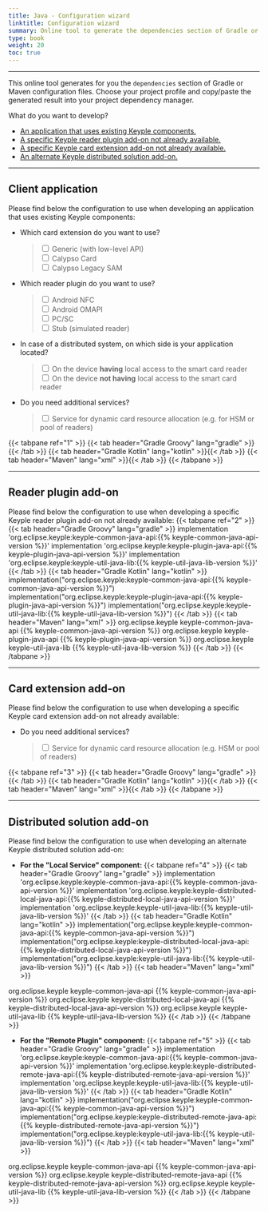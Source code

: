 ```yaml
---
title: Java - Configuration wizard
linktitle: Configuration wizard
summary: Online tool to generate the dependencies section of Gradle or Maven configuration files.
type: book
weight: 20
toc: true
---
```


---
This online tool generates for you the `dependencies` section of Gradle or Maven configuration files.
Choose your project profile and copy/paste the generated result into your project dependency manager.

What do you want to develop?
- [An application that uses existing Keyple components.](#client-application)
- [A specific Keyple reader plugin add-on not already available.](#reader-plugin-add-on)
- [A specific Keyple card extension add-on not already available.](#card-extension-add-on)
- [An alternate Keyple distributed solution add-on.](#distributed-solution-add-on)

---
## Client application
Please find below the configuration to use when developing an application that uses existing Keyple components:

- Which card extension do you want to use?
  >  <div>
  >    <input type="checkbox" id="cardGeneric" onclick="javascript:updateAppDependencies(1, this);">
  >    <label for="cardGeneric">Generic (with low-level API)</label>
  >  </div>
  >  <div>
  >    <input type="checkbox" id="cardCalypso" onclick="javascript:updateAppDependencies(1, this);">
  >    <label for="cardCalypso">Calypso Card</label>
  >  </div>
  >  <div>
  >    <input type="checkbox" id="cardCalypsoLegacySam" onclick="javascript:updateAppDependencies(1, this);">
  >    <label for="cardCalypsoLegacySam">Calypso Legacy SAM</label>
  >  </div>

- Which reader plugin do you want to use?
  >  <div>
  >    <input type="checkbox" id="pluginAndroidNfc" onclick="javascript:updateAppDependencies(1, this);">
  >    <label for="pluginAndroidNfc">Android NFC</label>
  >  </div>
  >  <div>
  >    <input type="checkbox" id="pluginAndroidOmapi" onclick="javascript:updateAppDependencies(1, this);">
  >    <label for="pluginAndroidOmapi">Android OMAPI</label>
  >  </div>
  >  <div>
  >    <input type="checkbox" id="pluginPcsc" onclick="javascript:updateAppDependencies(1, this);">
  >    <label for="pluginPcsc">PC/SC</label>
  >  </div>
  >  <div>
  >    <input type="checkbox" id="pluginStub" onclick="javascript:updateAppDependencies(1, this);">
  >    <label for="pluginStub">Stub (simulated reader)</label>
  >  </div>

- In case of a distributed system, on which side is your application located?
  >  <div>
  >    <input type="checkbox" id="distributedLocal" onclick="javascript:updateAppDependencies(1, this);">
  >    <label for="distributedLocal">On the device <strong>having</strong> local access to the smart card reader</label>
  >  </div>
  >  <div>
  >    <input type="checkbox" id="distributedRemote" onclick="javascript:updateAppDependencies(1, this);">
  >    <label for="distributedRemote">On the device <strong>not having</strong> local access to the smart card reader</label>
  >  </div>

- Do you need additional services?
  >  <div>
  >    <input type="checkbox" id="serviceResource" onclick="javascript:updateAppDependencies(1, this);">
  >    <label for="serviceResource">Service for dynamic card resource allocation (e.g. for HSM or pool of readers)</label>
  >  </div>

{{< tabpane ref="1" >}}
{{< tab header="Gradle Groovy" lang="gradle" >}}{{< /tab >}}
{{< tab header="Gradle Kotlin" lang="kotlin" >}}{{< /tab >}}
{{< tab header="Maven" lang="xml" >}}{{< /tab >}}
{{< /tabpane >}}

---
## Reader plugin add-on
Please find below the configuration to use when developing a specific Keyple reader plugin add-on not already available:
{{< tabpane ref="2" >}}
{{< tab header="Gradle Groovy" lang="gradle" >}}
implementation 'org.eclipse.keyple:keyple-common-java-api:{{% keyple-common-java-api-version %}}'
implementation 'org.eclipse.keyple:keyple-plugin-java-api:{{% keyple-plugin-java-api-version %}}'
implementation 'org.eclipse.keyple:keyple-util-java-lib:{{% keyple-util-java-lib-version %}}'
{{< /tab >}}
{{< tab header="Gradle Kotlin" lang="kotlin" >}}
implementation("org.eclipse.keyple:keyple-common-java-api:{{% keyple-common-java-api-version %}}")
implementation("org.eclipse.keyple:keyple-plugin-java-api:{{% keyple-plugin-java-api-version %}}")
implementation("org.eclipse.keyple:keyple-util-java-lib:{{% keyple-util-java-lib-version %}}")
{{< /tab >}}
{{< tab header="Maven" lang="xml" >}}
<dependency>
  <groupId>org.eclipse.keyple</groupId>
  <artifactId>keyple-common-java-api</artifactId>
  <version>{{% keyple-common-java-api-version %}}</version>
</dependency>
<dependency>
  <groupId>org.eclipse.keyple</groupId>
  <artifactId>keyple-plugin-java-api</artifactId>
  <version>{{% keyple-plugin-java-api-version %}}</version>
</dependency>
<dependency>
  <groupId>org.eclipse.keyple</groupId>
  <artifactId>keyple-util-java-lib</artifactId>
  <version>{{% keyple-util-java-lib-version %}}</version>
</dependency>
{{< /tab >}}
{{< /tabpane >}}

---
## Card extension add-on
Please find below the configuration to use when developing a specific Keyple card extension add-on not already available:

- Do you need additional services?
  >  <div>
  >    <input type="checkbox" id="cardServiceResource" onclick="javascript:updateCardDependencies(3, this);">
  >    <label for="cardServiceResource">Service for dynamic card resource allocation (e.g. HSM or pool of readers)</label>
  >  </div>

{{< tabpane ref="3" >}}
{{< tab header="Gradle Groovy" lang="gradle" >}}{{< /tab >}}
{{< tab header="Gradle Kotlin" lang="kotlin" >}}{{< /tab >}}
{{< tab header="Maven" lang="xml" >}}{{< /tab >}}
{{< /tabpane >}}

---
## Distributed solution add-on
Please find below the configuration to use when developing an alternate Keyple distributed solution add-on:

- **For the "Local Service" component:**
{{< tabpane ref="4" >}}
{{< tab header="Gradle Groovy" lang="gradle" >}}
implementation 'org.eclipse.keyple:keyple-common-java-api:{{% keyple-common-java-api-version %}}'
implementation 'org.eclipse.keyple:keyple-distributed-local-java-api:{{% keyple-distributed-local-java-api-version %}}'
implementation 'org.eclipse.keyple:keyple-util-java-lib:{{% keyple-util-java-lib-version %}}'
{{< /tab >}}
{{< tab header="Gradle Kotlin" lang="kotlin" >}}
implementation("org.eclipse.keyple:keyple-common-java-api:{{% keyple-common-java-api-version %}}")
implementation("org.eclipse.keyple:keyple-distributed-local-java-api:{{% keyple-distributed-local-java-api-version %}}")
implementation("org.eclipse.keyple:keyple-util-java-lib:{{% keyple-util-java-lib-version %}}")
{{< /tab >}}
{{< tab header="Maven" lang="xml" >}}
<dependency>
  <groupId>org.eclipse.keyple</groupId>
  <artifactId>keyple-common-java-api</artifactId>
  <version>{{% keyple-common-java-api-version %}}</version>
</dependency>
<dependency>
  <groupId>org.eclipse.keyple</groupId>
  <artifactId>keyple-distributed-local-java-api</artifactId>
  <version>{{% keyple-distributed-local-java-api-version %}}</version>
</dependency>
<dependency>
  <groupId>org.eclipse.keyple</groupId>
  <artifactId>keyple-util-java-lib</artifactId>
  <version>{{% keyple-util-java-lib-version %}}</version>
</dependency>
{{< /tab >}}
{{< /tabpane >}}

- **For the "Remote Plugin" component:**
{{< tabpane ref="5" >}}
{{< tab header="Gradle Groovy" lang="gradle" >}}
implementation 'org.eclipse.keyple:keyple-common-java-api:{{% keyple-common-java-api-version %}}'
implementation 'org.eclipse.keyple:keyple-distributed-remote-java-api:{{% keyple-distributed-remote-java-api-version %}}'
implementation 'org.eclipse.keyple:keyple-util-java-lib:{{% keyple-util-java-lib-version %}}'
{{< /tab >}}
{{< tab header="Gradle Kotlin" lang="kotlin" >}}
implementation("org.eclipse.keyple:keyple-common-java-api:{{% keyple-common-java-api-version %}}")
implementation("org.eclipse.keyple:keyple-distributed-remote-java-api:{{% keyple-distributed-remote-java-api-version %}}")
implementation("org.eclipse.keyple:keyple-util-java-lib:{{% keyple-util-java-lib-version %}}")
{{< /tab >}}
{{< tab header="Maven" lang="xml" >}}
<dependency>
  <groupId>org.eclipse.keyple</groupId>
  <artifactId>keyple-common-java-api</artifactId>
  <version>{{% keyple-common-java-api-version %}}</version>
</dependency>
<dependency>
  <groupId>org.eclipse.keyple</groupId>
  <artifactId>keyple-distributed-remote-java-api</artifactId>
  <version>{{% keyple-distributed-remote-java-api-version %}}</version>
</dependency>
<dependency>
  <groupId>org.eclipse.keyple</groupId>
  <artifactId>keyple-util-java-lib</artifactId>
  <version>{{% keyple-util-java-lib-version %}}</version>
</dependency>
{{< /tab >}}
{{< /tabpane >}}

<!-- All groovy dependencies -->
<code id="all-groovy-dependencies" style="display:none">
<span id="keyple-common-java-api">implementation <span class="hljs-string">'org.eclipse.keyple:keyple-common-java-api:{{% keyple-common-java-api-version %}}'</span></span>
<span id="keyple-common-java-api-dynamic">implementation <span class="hljs-string">'org.eclipse.keyple:keyple-common-java-api:{{% keyple-common-java-api-dynamic-gradle-version %}}'</span></span>
<span id="keyple-service-java-lib">implementation <span class="hljs-string">'org.eclipse.keyple:keyple-service-java-lib:{{% keyple-service-java-lib-version %}}'</span></span>
<span id="keyple-service-resource-java-lib">implementation <span class="hljs-string">'org.eclipse.keyple:keyple-service-resource-java-lib:{{% keyple-service-resource-java-lib-version %}}'</span></span>
<span id="keyple-util-java-lib">implementation <span class="hljs-string">'org.eclipse.keyple:keyple-util-java-lib:{{% keyple-util-java-lib-version %}}'</span></span>
<span id="keyple-util-java-lib-dynamic">implementation <span class="hljs-string">'org.eclipse.keyple:keyple-util-java-lib:{{% keyple-util-java-lib-dynamic-gradle-version %}}'</span></span>
<span id="keyple-card-calypso-java-lib">implementation <span class="hljs-string">'org.eclipse.keyple:keyple-card-calypso-java-lib:{{% keyple-card-calypso-java-lib-version %}}'</span></span>
<span id="keyple-card-calypso-crypto-legacysam-java-lib">implementation <span class="hljs-string">'org.eclipse.keyple:keyple-card-calypso-crypto-legacysam-java-lib:{{% keyple-card-calypso-crypto-legacysam-java-lib-version %}}'</span></span>
<span id="keyple-card-generic-java-lib">implementation <span class="hljs-string">'org.eclipse.keyple:keyple-card-generic-java-lib:{{% keyple-card-generic-java-lib-version %}}'</span></span>
<span id="keyple-distributed-local-java-lib">implementation <span class="hljs-string">'org.eclipse.keyple:keyple-distributed-local-java-lib:{{% keyple-distributed-local-java-lib-version %}}'</span></span>
<span id="keyple-distributed-network-java-lib">implementation <span class="hljs-string">'org.eclipse.keyple:keyple-distributed-network-java-lib:{{% keyple-distributed-network-java-lib-version %}}'</span></span>
<span id="keyple-distributed-remote-java-lib">implementation <span class="hljs-string">'org.eclipse.keyple:keyple-distributed-remote-java-lib:{{% keyple-distributed-remote-java-lib-version %}}'</span></span>
<span id="keyple-plugin-android-nfc-java-lib">implementation <span class="hljs-string">'org.eclipse.keyple:keyple-plugin-android-nfc-java-lib:{{% keyple-plugin-android-nfc-java-lib-version %}}'</span></span>
<span id="keyple-plugin-android-omapi-java-lib">implementation <span class="hljs-string">'org.eclipse.keyple:keyple-plugin-android-omapi-java-lib:{{% keyple-plugin-android-omapi-java-lib-version %}}'</span></span>
<span id="keyple-plugin-pcsc-java-lib">implementation <span class="hljs-string">'org.eclipse.keyple:keyple-plugin-pcsc-java-lib:{{% keyple-plugin-pcsc-java-lib-version %}}'</span></span>
<span id="keyple-plugin-stub-java-lib">implementation <span class="hljs-string">'org.eclipse.keyple:keyple-plugin-stub-java-lib:{{% keyple-plugin-stub-java-lib-version %}}'</span></span>
<span id="calypsonet-terminal-reader-java-api">implementation <span class="hljs-string">'org.calypsonet.terminal:calypsonet-terminal-reader-java-api:{{% calypsonet-terminal-reader-java-api-version %}}'</span></span>
<span id="calypsonet-terminal-reader-java-api-dynamic">implementation <span class="hljs-string">'org.calypsonet.terminal:calypsonet-terminal-reader-java-api:{{% calypsonet-terminal-reader-java-api-dynamic-gradle-version %}}'</span></span>
<span id="calypsonet-terminal-card-java-api">implementation <span class="hljs-string">'org.calypsonet.terminal:calypsonet-terminal-card-java-api:{{% calypsonet-terminal-card-java-api-version %}}'</span></span>
<span id="calypsonet-terminal-card-java-api-dynamic">implementation <span class="hljs-string">'org.calypsonet.terminal:calypsonet-terminal-card-java-api:{{% calypsonet-terminal-card-java-api-dynamic-gradle-version %}}'</span></span>
<span id="calypsonet-terminal-calypso-java-api-dynamic">implementation <span class="hljs-string">'org.calypsonet.terminal:calypsonet-terminal-calypso-java-api:{{% calypsonet-terminal-calypso-java-api-dynamic-gradle-version %}}'</span></span>
<span id="calypsonet-terminal-calypso-crypto-legacysam-java-api-dynamic">implementation <span class="hljs-string">'org.calypsonet.terminal:calypsonet-terminal-calypso-crypto-legacysam-java-api:{{% calypsonet-terminal-calypso-crypto-legacysam-java-api-dynamic-gradle-version %}}'</span></span>
</code>

<!-- All kotlin dependencies -->
<code id="all-kotlin-dependencies" style="display:none">
<span id="keyple-common-java-api">implementation(<span class="hljs-string">"org.eclipse.keyple:keyple-common-java-api:{{% keyple-common-java-api-version %}}"</span>)</span>
<span id="keyple-common-java-api-dynamic">implementation(<span class="hljs-string">"org.eclipse.keyple:keyple-common-java-api:{{% keyple-common-java-api-dynamic-gradle-version %}}"</span>)</span>
<span id="keyple-service-java-lib">implementation(<span class="hljs-string">"org.eclipse.keyple:keyple-service-java-lib:{{% keyple-service-java-lib-version %}}"</span>)</span>
<span id="keyple-service-resource-java-lib">implementation(<span class="hljs-string">"org.eclipse.keyple:keyple-service-resource-java-lib:{{% keyple-service-resource-java-lib-version %}}"</span>)</span>
<span id="keyple-util-java-lib">implementation(<span class="hljs-string">"org.eclipse.keyple:keyple-util-java-lib:{{% keyple-util-java-lib-version %}}"</span>)</span>
<span id="keyple-util-java-lib-dynamic">implementation(<span class="hljs-string">"org.eclipse.keyple:keyple-util-java-lib:{{% keyple-util-java-lib-dynamic-gradle-version %}}"</span>)</span>
<span id="keyple-card-calypso-java-lib">implementation(<span class="hljs-string">"org.eclipse.keyple:keyple-card-calypso-java-lib:{{% keyple-card-calypso-java-lib-version %}}"</span>)</span>
<span id="keyple-card-calypso-crypto-legacysam-java-lib">implementation(<span class="hljs-string">"org.eclipse.keyple:keyple-card-calypso-crypto-legacysam-java-lib:{{% keyple-card-calypso-crypto-legacysam-java-lib-version %}}"</span>)</span>
<span id="keyple-card-generic-java-lib">implementation(<span class="hljs-string">"org.eclipse.keyple:keyple-card-generic-java-lib:{{% keyple-card-generic-java-lib-version %}}"</span>)</span>
<span id="keyple-distributed-local-java-lib">implementation(<span class="hljs-string">"org.eclipse.keyple:keyple-distributed-local-java-lib:{{% keyple-distributed-local-java-lib-version %}}"</span>)</span>
<span id="keyple-distributed-network-java-lib">implementation(<span class="hljs-string">"org.eclipse.keyple:keyple-distributed-network-java-lib:{{% keyple-distributed-network-java-lib-version %}}"</span>)</span>
<span id="keyple-distributed-remote-java-lib">implementation(<span class="hljs-string">"org.eclipse.keyple:keyple-distributed-remote-java-lib:{{% keyple-distributed-remote-java-lib-version %}}"</span>)</span>
<span id="keyple-plugin-android-nfc-java-lib">implementation(<span class="hljs-string">"org.eclipse.keyple:keyple-plugin-android-nfc-java-lib:{{% keyple-plugin-android-nfc-java-lib-version %}}"</span>)</span>
<span id="keyple-plugin-android-omapi-java-lib">implementation(<span class="hljs-string">"org.eclipse.keyple:keyple-plugin-android-omapi-java-lib:{{% keyple-plugin-android-omapi-java-lib-version %}}"</span>)</span>
<span id="keyple-plugin-pcsc-java-lib">implementation(<span class="hljs-string">"org.eclipse.keyple:keyple-plugin-pcsc-java-lib:{{% keyple-plugin-pcsc-java-lib-version %}}"</span>)</span>
<span id="keyple-plugin-stub-java-lib">implementation(<span class="hljs-string">"org.eclipse.keyple:keyple-plugin-stub-java-lib:{{% keyple-plugin-stub-java-lib-version %}}"</span>)</span>
<span id="calypsonet-terminal-reader-java-api">implementation(<span class="hljs-string">"org.calypsonet.terminal:calypsonet-terminal-reader-java-api:{{% calypsonet-terminal-reader-java-api-version %}}"</span>)</span>
<span id="calypsonet-terminal-reader-java-api-dynamic">implementation(<span class="hljs-string">"org.calypsonet.terminal:calypsonet-terminal-reader-java-api:{{% calypsonet-terminal-reader-java-api-dynamic-gradle-version %}}"</span>)</span>
<span id="calypsonet-terminal-card-java-api">implementation(<span class="hljs-string">"org.calypsonet.terminal:calypsonet-terminal-card-java-api:{{% calypsonet-terminal-card-java-api-version %}}"</span>)</span>
<span id="calypsonet-terminal-card-java-api-dynamic">implementation(<span class="hljs-string">"org.calypsonet.terminal:calypsonet-terminal-card-java-api:{{% calypsonet-terminal-card-java-api-dynamic-gradle-version %}}"</span>)</span>
<span id="calypsonet-terminal-calypso-java-api-dynamic">implementation(<span class="hljs-string">"org.calypsonet.terminal:calypsonet-terminal-calypso-java-api:{{% calypsonet-terminal-calypso-java-api-dynamic-gradle-version %}}"</span>)</span>
<span id="calypsonet-terminal-calypso-crypto-legacysam-java-api-dynamic">implementation(<span class="hljs-string">"org.calypsonet.terminal:calypsonet-terminal-calypso-crypto-legacysam-java-api:{{% calypsonet-terminal-calypso-crypto-legacysam-java-api-dynamic-gradle-version %}}"</span>)</span>
</code>

<!-- All maven dependencies -->
<code id="all-maven-dependencies" style="display:none">
<span id="keyple-common-java-api"><span class="hljs-tag">&lt;<span class="hljs-name">dependency</span>&gt;</span>
&nbsp;&nbsp;<span class="hljs-tag">&lt;<span class="hljs-name">groupId</span>&gt;</span>org.eclipse.keyple<span class="hljs-tag">&lt;/<span class="hljs-name">groupId</span>&gt;</span>
&nbsp;&nbsp;<span class="hljs-tag">&lt;<span class="hljs-name">artifactId</span>&gt;</span>keyple-common-java-api<span class="hljs-tag">&lt;/<span class="hljs-name">artifactId</span>&gt;</span>
&nbsp;&nbsp;<span class="hljs-tag">&lt;<span class="hljs-name">version</span>&gt;</span>{{% keyple-common-java-api-version %}}<span class="hljs-tag">&lt;/<span class="hljs-name">version</span>&gt;</span>
<span class="hljs-tag">&lt;/<span class="hljs-name">dependency</span>&gt;</span></span>
<span id="keyple-common-java-api-dynamic"><span class="hljs-tag">&lt;<span class="hljs-name">dependency</span>&gt;</span>
&nbsp;&nbsp;<span class="hljs-tag">&lt;<span class="hljs-name">groupId</span>&gt;</span>org.eclipse.keyple<span class="hljs-tag">&lt;/<span class="hljs-name">groupId</span>&gt;</span>
&nbsp;&nbsp;<span class="hljs-tag">&lt;<span class="hljs-name">artifactId</span>&gt;</span>keyple-common-java-api<span class="hljs-tag">&lt;/<span class="hljs-name">artifactId</span>&gt;</span>
&nbsp;&nbsp;<span class="hljs-tag">&lt;<span class="hljs-name">version</span>&gt;</span>{{% keyple-common-java-api-dynamic-maven-version %}}<span class="hljs-tag">&lt;/<span class="hljs-name">version</span>&gt;</span>
<span class="hljs-tag">&lt;/<span class="hljs-name">dependency</span>&gt;</span></span>
<span id="keyple-service-java-lib"><span class="hljs-tag">&lt;<span class="hljs-name">dependency</span>&gt;</span>
&nbsp;&nbsp;<span class="hljs-tag">&lt;<span class="hljs-name">groupId</span>&gt;</span>org.eclipse.keyple<span class="hljs-tag">&lt;/<span class="hljs-name">groupId</span>&gt;</span>
&nbsp;&nbsp;<span class="hljs-tag">&lt;<span class="hljs-name">artifactId</span>&gt;</span>keyple-service-java-lib<span class="hljs-tag">&lt;/<span class="hljs-name">artifactId</span>&gt;</span>
&nbsp;&nbsp;<span class="hljs-tag">&lt;<span class="hljs-name">version</span>&gt;</span>{{% keyple-service-java-lib-version %}}<span class="hljs-tag">&lt;/<span class="hljs-name">version</span>&gt;</span>
<span class="hljs-tag">&lt;/<span class="hljs-name">dependency</span>&gt;</span></span>
<span id="keyple-service-resource-java-lib"><span class="hljs-tag">&lt;<span class="hljs-name">dependency</span>&gt;</span>
&nbsp;&nbsp;<span class="hljs-tag">&lt;<span class="hljs-name">groupId</span>&gt;</span>org.eclipse.keyple<span class="hljs-tag">&lt;/<span class="hljs-name">groupId</span>&gt;</span>
&nbsp;&nbsp;<span class="hljs-tag">&lt;<span class="hljs-name">artifactId</span>&gt;</span>keyple-service-resource-java-lib<span class="hljs-tag">&lt;/<span class="hljs-name">artifactId</span>&gt;</span>
&nbsp;&nbsp;<span class="hljs-tag">&lt;<span class="hljs-name">version</span>&gt;</span>{{% keyple-service-resource-java-lib-version %}}<span class="hljs-tag">&lt;/<span class="hljs-name">version</span>&gt;</span>
<span class="hljs-tag">&lt;/<span class="hljs-name">dependency</span>&gt;</span></span>
<span id="keyple-util-java-lib"><span class="hljs-tag">&lt;<span class="hljs-name">dependency</span>&gt;</span>
&nbsp;&nbsp;<span class="hljs-tag">&lt;<span class="hljs-name">groupId</span>&gt;</span>org.eclipse.keyple<span class="hljs-tag">&lt;/<span class="hljs-name">groupId</span>&gt;</span>
&nbsp;&nbsp;<span class="hljs-tag">&lt;<span class="hljs-name">artifactId</span>&gt;</span>keyple-util-java-lib<span class="hljs-tag">&lt;/<span class="hljs-name">artifactId</span>&gt;</span>
&nbsp;&nbsp;<span class="hljs-tag">&lt;<span class="hljs-name">version</span>&gt;</span>{{% keyple-util-java-lib-version %}}<span class="hljs-tag">&lt;/<span class="hljs-name">version</span>&gt;</span>
<span class="hljs-tag">&lt;/<span class="hljs-name">dependency</span>&gt;</span></span>
<span id="keyple-util-java-lib-dynamic"><span class="hljs-tag">&lt;<span class="hljs-name">dependency</span>&gt;</span>
&nbsp;&nbsp;<span class="hljs-tag">&lt;<span class="hljs-name">groupId</span>&gt;</span>org.eclipse.keyple<span class="hljs-tag">&lt;/<span class="hljs-name">groupId</span>&gt;</span>
&nbsp;&nbsp;<span class="hljs-tag">&lt;<span class="hljs-name">artifactId</span>&gt;</span>keyple-util-java-lib<span class="hljs-tag">&lt;/<span class="hljs-name">artifactId</span>&gt;</span>
&nbsp;&nbsp;<span class="hljs-tag">&lt;<span class="hljs-name">version</span>&gt;</span>{{% keyple-util-java-lib-dynamic-maven-version %}}<span class="hljs-tag">&lt;/<span class="hljs-name">version</span>&gt;</span>
<span class="hljs-tag">&lt;/<span class="hljs-name">dependency</span>&gt;</span></span>
<span id="keyple-card-calypso-java-lib"><span class="hljs-tag">&lt;<span class="hljs-name">dependency</span>&gt;</span>
&nbsp;&nbsp;<span class="hljs-tag">&lt;<span class="hljs-name">groupId</span>&gt;</span>org.eclipse.keyple<span class="hljs-tag">&lt;/<span class="hljs-name">groupId</span>&gt;</span>
&nbsp;&nbsp;<span class="hljs-tag">&lt;<span class="hljs-name">artifactId</span>&gt;</span>keyple-card-calypso-java-lib<span class="hljs-tag">&lt;/<span class="hljs-name">artifactId</span>&gt;</span>
&nbsp;&nbsp;<span class="hljs-tag">&lt;<span class="hljs-name">version</span>&gt;</span>{{% keyple-card-calypso-java-lib-version %}}<span class="hljs-tag">&lt;/<span class="hljs-name">version</span>&gt;</span>
<span class="hljs-tag">&lt;/<span class="hljs-name">dependency</span>&gt;</span></span>
<span id="keyple-card-calypso-crypto-legacysam-java-lib"><span class="hljs-tag">&lt;<span class="hljs-name">dependency</span>&gt;</span>
&nbsp;&nbsp;<span class="hljs-tag">&lt;<span class="hljs-name">groupId</span>&gt;</span>org.eclipse.keyple<span class="hljs-tag">&lt;/<span class="hljs-name">groupId</span>&gt;</span>
&nbsp;&nbsp;<span class="hljs-tag">&lt;<span class="hljs-name">artifactId</span>&gt;</span>keyple-card-calypso-crypto-legacysam-java-lib<span class="hljs-tag">&lt;/<span class="hljs-name">artifactId</span>&gt;</span>
&nbsp;&nbsp;<span class="hljs-tag">&lt;<span class="hljs-name">version</span>&gt;</span>{{% keyple-card-calypso-crypto-legacysam-java-lib-version %}}<span class="hljs-tag">&lt;/<span class="hljs-name">version</span>&gt;</span>
<span class="hljs-tag">&lt;/<span class="hljs-name">dependency</span>&gt;</span></span>
<span id="keyple-card-generic-java-lib"><span class="hljs-tag">&lt;<span class="hljs-name">dependency</span>&gt;</span>
&nbsp;&nbsp;<span class="hljs-tag">&lt;<span class="hljs-name">groupId</span>&gt;</span>org.eclipse.keyple<span class="hljs-tag">&lt;/<span class="hljs-name">groupId</span>&gt;</span>
&nbsp;&nbsp;<span class="hljs-tag">&lt;<span class="hljs-name">artifactId</span>&gt;</span>keyple-card-generic-java-lib<span class="hljs-tag">&lt;/<span class="hljs-name">artifactId</span>&gt;</span>
&nbsp;&nbsp;<span class="hljs-tag">&lt;<span class="hljs-name">version</span>&gt;</span>{{% keyple-card-generic-java-lib-version %}}<span class="hljs-tag">&lt;/<span class="hljs-name">version</span>&gt;</span>
<span class="hljs-tag">&lt;/<span class="hljs-name">dependency</span>&gt;</span></span>
<span id="keyple-distributed-local-java-lib"><span class="hljs-tag">&lt;<span class="hljs-name">dependency</span>&gt;</span>
&nbsp;&nbsp;<span class="hljs-tag">&lt;<span class="hljs-name">groupId</span>&gt;</span>org.eclipse.keyple<span class="hljs-tag">&lt;/<span class="hljs-name">groupId</span>&gt;</span>
&nbsp;&nbsp;<span class="hljs-tag">&lt;<span class="hljs-name">artifactId</span>&gt;</span>keyple-distributed-local-java-lib<span class="hljs-tag">&lt;/<span class="hljs-name">artifactId</span>&gt;</span>
&nbsp;&nbsp;<span class="hljs-tag">&lt;<span class="hljs-name">version</span>&gt;</span>{{% keyple-distributed-local-java-lib-version %}}<span class="hljs-tag">&lt;/<span class="hljs-name">version</span>&gt;</span>
<span class="hljs-tag">&lt;/<span class="hljs-name">dependency</span>&gt;</span></span>
<span id="keyple-distributed-network-java-lib"><span class="hljs-tag">&lt;<span class="hljs-name">dependency</span>&gt;</span>
&nbsp;&nbsp;<span class="hljs-tag">&lt;<span class="hljs-name">groupId</span>&gt;</span>org.eclipse.keyple<span class="hljs-tag">&lt;/<span class="hljs-name">groupId</span>&gt;</span>
&nbsp;&nbsp;<span class="hljs-tag">&lt;<span class="hljs-name">artifactId</span>&gt;</span>keyple-distributed-network-java-lib<span class="hljs-tag">&lt;/<span class="hljs-name">artifactId</span>&gt;</span>
&nbsp;&nbsp;<span class="hljs-tag">&lt;<span class="hljs-name">version</span>&gt;</span>{{% keyple-distributed-network-java-lib-version %}}<span class="hljs-tag">&lt;/<span class="hljs-name">version</span>&gt;</span>
<span class="hljs-tag">&lt;/<span class="hljs-name">dependency</span>&gt;</span></span>
<span id="keyple-distributed-remote-java-lib"><span class="hljs-tag">&lt;<span class="hljs-name">dependency</span>&gt;</span>
&nbsp;&nbsp;<span class="hljs-tag">&lt;<span class="hljs-name">groupId</span>&gt;</span>org.eclipse.keyple<span class="hljs-tag">&lt;/<span class="hljs-name">groupId</span>&gt;</span>
&nbsp;&nbsp;<span class="hljs-tag">&lt;<span class="hljs-name">artifactId</span>&gt;</span>keyple-distributed-remote-java-lib<span class="hljs-tag">&lt;/<span class="hljs-name">artifactId</span>&gt;</span>
&nbsp;&nbsp;<span class="hljs-tag">&lt;<span class="hljs-name">version</span>&gt;</span>{{% keyple-distributed-remote-java-lib-version %}}<span class="hljs-tag">&lt;/<span class="hljs-name">version</span>&gt;</span>
<span class="hljs-tag">&lt;/<span class="hljs-name">dependency</span>&gt;</span></span>
<span id="keyple-plugin-android-nfc-java-lib"><span class="hljs-tag">&lt;<span class="hljs-name">dependency</span>&gt;</span>
&nbsp;&nbsp;<span class="hljs-tag">&lt;<span class="hljs-name">groupId</span>&gt;</span>org.eclipse.keyple<span class="hljs-tag">&lt;/<span class="hljs-name">groupId</span>&gt;</span>
&nbsp;&nbsp;<span class="hljs-tag">&lt;<span class="hljs-name">artifactId</span>&gt;</span>keyple-plugin-android-nfc-java-lib<span class="hljs-tag">&lt;/<span class="hljs-name">artifactId</span>&gt;</span>
&nbsp;&nbsp;<span class="hljs-tag">&lt;<span class="hljs-name">version</span>&gt;</span>{{% keyple-plugin-android-nfc-java-lib-version %}}<span class="hljs-tag">&lt;/<span class="hljs-name">version</span>&gt;</span>
<span class="hljs-tag">&lt;/<span class="hljs-name">dependency</span>&gt;</span></span>
<span id="keyple-plugin-android-omapi-java-lib"><span class="hljs-tag">&lt;<span class="hljs-name">dependency</span>&gt;</span>
&nbsp;&nbsp;<span class="hljs-tag">&lt;<span class="hljs-name">groupId</span>&gt;</span>org.eclipse.keyple<span class="hljs-tag">&lt;/<span class="hljs-name">groupId</span>&gt;</span>
&nbsp;&nbsp;<span class="hljs-tag">&lt;<span class="hljs-name">artifactId</span>&gt;</span>keyple-plugin-android-omapi-java-lib<span class="hljs-tag">&lt;/<span class="hljs-name">artifactId</span>&gt;</span>
&nbsp;&nbsp;<span class="hljs-tag">&lt;<span class="hljs-name">version</span>&gt;</span>{{% keyple-plugin-android-omapi-java-lib-version %}}<span class="hljs-tag">&lt;/<span class="hljs-name">version</span>&gt;</span>
<span class="hljs-tag">&lt;/<span class="hljs-name">dependency</span>&gt;</span></span>
<span id="keyple-plugin-pcsc-java-lib"><span class="hljs-tag">&lt;<span class="hljs-name">dependency</span>&gt;</span>
&nbsp;&nbsp;<span class="hljs-tag">&lt;<span class="hljs-name">groupId</span>&gt;</span>org.eclipse.keyple<span class="hljs-tag">&lt;/<span class="hljs-name">groupId</span>&gt;</span>
&nbsp;&nbsp;<span class="hljs-tag">&lt;<span class="hljs-name">artifactId</span>&gt;</span>keyple-plugin-pcsc-java-lib<span class="hljs-tag">&lt;/<span class="hljs-name">artifactId</span>&gt;</span>
&nbsp;&nbsp;<span class="hljs-tag">&lt;<span class="hljs-name">version</span>&gt;</span>{{% keyple-plugin-pcsc-java-lib-version %}}<span class="hljs-tag">&lt;/<span class="hljs-name">version</span>&gt;</span>
<span class="hljs-tag">&lt;/<span class="hljs-name">dependency</span>&gt;</span></span>
<span id="keyple-plugin-stub-java-lib"><span class="hljs-tag">&lt;<span class="hljs-name">dependency</span>&gt;</span>
&nbsp;&nbsp;<span class="hljs-tag">&lt;<span class="hljs-name">groupId</span>&gt;</span>org.eclipse.keyple<span class="hljs-tag">&lt;/<span class="hljs-name">groupId</span>&gt;</span>
&nbsp;&nbsp;<span class="hljs-tag">&lt;<span class="hljs-name">artifactId</span>&gt;</span>keyple-plugin-stub-java-lib<span class="hljs-tag">&lt;/<span class="hljs-name">artifactId</span>&gt;</span>
&nbsp;&nbsp;<span class="hljs-tag">&lt;<span class="hljs-name">version</span>&gt;</span>{{% keyple-plugin-stub-java-lib-version %}}<span class="hljs-tag">&lt;/<span class="hljs-name">version</span>&gt;</span>
<span class="hljs-tag">&lt;/<span class="hljs-name">dependency</span>&gt;</span></span>
<span id="calypsonet-terminal-reader-java-api"><span class="hljs-tag">&lt;<span class="hljs-name">dependency</span>&gt;</span>
&nbsp;&nbsp;<span class="hljs-tag">&lt;<span class="hljs-name">groupId</span>&gt;</span>org.calypsonet.terminal<span class="hljs-tag">&lt;/<span class="hljs-name">groupId</span>&gt;</span>
&nbsp;&nbsp;<span class="hljs-tag">&lt;<span class="hljs-name">artifactId</span>&gt;</span>calypsonet-terminal-reader-java-api<span class="hljs-tag">&lt;/<span class="hljs-name">artifactId</span>&gt;</span>
&nbsp;&nbsp;<span class="hljs-tag">&lt;<span class="hljs-name">version</span>&gt;</span>{{% calypsonet-terminal-reader-java-api-version %}}<span class="hljs-tag">&lt;/<span class="hljs-name">version</span>&gt;</span>
<span class="hljs-tag">&lt;/<span class="hljs-name">dependency</span>&gt;</span></span>
<span id="calypsonet-terminal-reader-java-api-dynamic"><span class="hljs-tag">&lt;<span class="hljs-name">dependency</span>&gt;</span>
&nbsp;&nbsp;<span class="hljs-tag">&lt;<span class="hljs-name">groupId</span>&gt;</span>org.calypsonet.terminal<span class="hljs-tag">&lt;/<span class="hljs-name">groupId</span>&gt;</span>
&nbsp;&nbsp;<span class="hljs-tag">&lt;<span class="hljs-name">artifactId</span>&gt;</span>calypsonet-terminal-reader-java-api<span class="hljs-tag">&lt;/<span class="hljs-name">artifactId</span>&gt;</span>
&nbsp;&nbsp;<span class="hljs-tag">&lt;<span class="hljs-name">version</span>&gt;</span>{{% calypsonet-terminal-reader-java-api-dynamic-maven-version %}}<span class="hljs-tag">&lt;/<span class="hljs-name">version</span>&gt;</span>
<span class="hljs-tag">&lt;/<span class="hljs-name">dependency</span>&gt;</span></span>
<span id="calypsonet-terminal-card-java-api"><span class="hljs-tag">&lt;<span class="hljs-name">dependency</span>&gt;</span>
&nbsp;&nbsp;<span class="hljs-tag">&lt;<span class="hljs-name">groupId</span>&gt;</span>org.calypsonet.terminal<span class="hljs-tag">&lt;/<span class="hljs-name">groupId</span>&gt;</span>
&nbsp;&nbsp;<span class="hljs-tag">&lt;<span class="hljs-name">artifactId</span>&gt;</span>calypsonet-terminal-card-java-api<span class="hljs-tag">&lt;/<span class="hljs-name">artifactId</span>&gt;</span>
&nbsp;&nbsp;<span class="hljs-tag">&lt;<span class="hljs-name">version</span>&gt;</span>{{% calypsonet-terminal-card-java-api-version %}}<span class="hljs-tag">&lt;/<span class="hljs-name">version</span>&gt;</span>
<span class="hljs-tag">&lt;/<span class="hljs-name">dependency</span>&gt;</span></span>
<span id="calypsonet-terminal-card-java-api-dynamic"><span class="hljs-tag">&lt;<span class="hljs-name">dependency</span>&gt;</span>
&nbsp;&nbsp;<span class="hljs-tag">&lt;<span class="hljs-name">groupId</span>&gt;</span>org.calypsonet.terminal<span class="hljs-tag">&lt;/<span class="hljs-name">groupId</span>&gt;</span>
&nbsp;&nbsp;<span class="hljs-tag">&lt;<span class="hljs-name">artifactId</span>&gt;</span>calypsonet-terminal-card-java-api<span class="hljs-tag">&lt;/<span class="hljs-name">artifactId</span>&gt;</span>
&nbsp;&nbsp;<span class="hljs-tag">&lt;<span class="hljs-name">version</span>&gt;</span>{{% calypsonet-terminal-card-java-api-dynamic-maven-version %}}<span class="hljs-tag">&lt;/<span class="hljs-name">version</span>&gt;</span>
<span class="hljs-tag">&lt;/<span class="hljs-name">dependency</span>&gt;</span></span>
<span id="calypsonet-terminal-calypso-java-api-dynamic"><span class="hljs-tag">&lt;<span class="hljs-name">dependency</span>&gt;</span>
&nbsp;&nbsp;<span class="hljs-tag">&lt;<span class="hljs-name">groupId</span>&gt;</span>org.calypsonet.terminal<span class="hljs-tag">&lt;/<span class="hljs-name">groupId</span>&gt;</span>
&nbsp;&nbsp;<span class="hljs-tag">&lt;<span class="hljs-name">artifactId</span>&gt;</span>calypsonet-terminal-calypso-java-api<span class="hljs-tag">&lt;/<span class="hljs-name">artifactId</span>&gt;</span>
&nbsp;&nbsp;<span class="hljs-tag">&lt;<span class="hljs-name">version</span>&gt;</span>{{% calypsonet-terminal-calypso-java-api-dynamic-maven-version %}}<span class="hljs-tag">&lt;/<span class="hljs-name">version</span>&gt;</span>
<span class="hljs-tag">&lt;/<span class="hljs-name">dependency</span>&gt;</span></span>
<span id="calypsonet-terminal-calypso-crypto-legacysam-java-api-dynamic"><span class="hljs-tag">&lt;<span class="hljs-name">dependency</span>&gt;</span>
&nbsp;&nbsp;<span class="hljs-tag">&lt;<span class="hljs-name">groupId</span>&gt;</span>org.calypsonet.terminal<span class="hljs-tag">&lt;/<span class="hljs-name">groupId</span>&gt;</span>
&nbsp;&nbsp;<span class="hljs-tag">&lt;<span class="hljs-name">artifactId</span>&gt;</span>calypsonet-terminal-calypso-crypto-legacysam-java-api<span class="hljs-tag">&lt;/<span class="hljs-name">artifactId</span>&gt;</span>
&nbsp;&nbsp;<span class="hljs-tag">&lt;<span class="hljs-name">version</span>&gt;</span>{{% calypsonet-terminal-calypso-crypto-legacysam-java-api-dynamic-maven-version %}}<span class="hljs-tag">&lt;/<span class="hljs-name">version</span>&gt;</span>
<span class="hljs-tag">&lt;/<span class="hljs-name">dependency</span>&gt;</span></span>
</code>
<script type="text/javascript">
document.body.onload = function() {
    updateAppDependencies(1, null);
    updateCardDependencies(3, null);
};
</script>